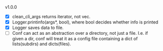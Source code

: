 v1.0.0
- [x] clean_cli_args returns iterator, not vec.
- [x] Logger.printinfo(args*, bool), where bool decides whether info is printed
- [x] Logger saves data to file.
- [ ] Conf can act as an abstraction over a directory, not just a file. I.e. if given a dir, conf will treat it as a config file containing a dict of lists(subdirs) and dicts(files).
